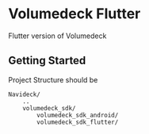# Volumedeck Flutter

Flutter version of Volumedeck

## Getting Started

Project Structure should be

```
Navideck/
    ..
    volumedeck_sdk/
        volumedeck_sdk_android/
        volumedeck_sdk_flutter/
```
